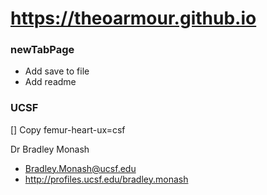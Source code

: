 

# https://theoarmour.github.io




### newTabPage

* Add save to file
* Add readme


### UCSF

[] Copy femur-heart-ux=csf

Dr Bradley Monash
* Bradley.Monash@ucsf.edu
* http://profiles.ucsf.edu/bradley.monash